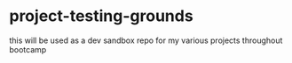# project-testing-grounds
this will be used as a dev sandbox repo for my various projects throughout bootcamp
